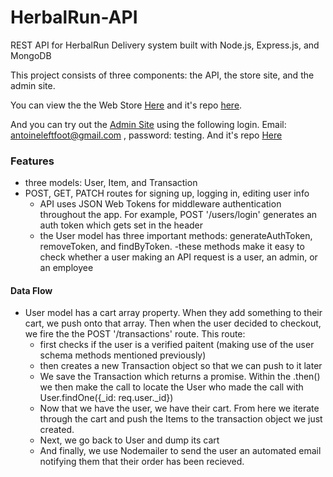 # HerbalRun-API
REST API for HerbalRun Delivery system built with Node.js, Express.js, and MongoDB

This project consists of three components: the API, the store site, and the admin site.

You can view the the Web Store [Here](https://stormy-basin-68279.herokuapp.com/) and it's repo [here](https://github.com/ShawnFarsai/HerbalRun-Webserver-Store).

And you can try out the [Admin Site](https://github.com/ShawnFarsai/HerbalRun-Webserver) using the following login. Email: antoineleftfoot@gmail.com , password: testing. And it's repo [Here](https://arcane-shelf-59513.herokuapp.com/)

### Features

- three models: User, Item, and Transaction
- POST, GET, PATCH routes for signing up, logging in, editing user info
  - API uses JSON Web Tokens for middleware authentication throughout the app. For example, POST '/users/login' generates an auth token which gets set in the header
  - the User model has three important methods: generateAuthToken, removeToken, and findByToken.
  -these methods make it easy to check whether a user making an API request is a user, an admin, or an employee

#### Data Flow

- User model has a cart array property. When they add something to their cart, we push onto that array. Then when the user decided to checkout, we fire the the POST '/transactions' route. This route:
  - first checks if the user is a verified paitent (making use of the user schema methods mentioned previously)
  - then creates a new Transaction object so that we can push to it later
  - We save the Transaction which returns a promise. Within the .then() we then make the call to locate the User who made the call with User.findOne({_id: req.user._id})
  - Now that we have the user, we have their cart. From here we iterate through the cart and push the Items to the transaction object we just created.
  - Next, we go back to User and dump its cart
  - And finally, we use Nodemailer to send the user an automated email notifying them that their order has been recieved.
